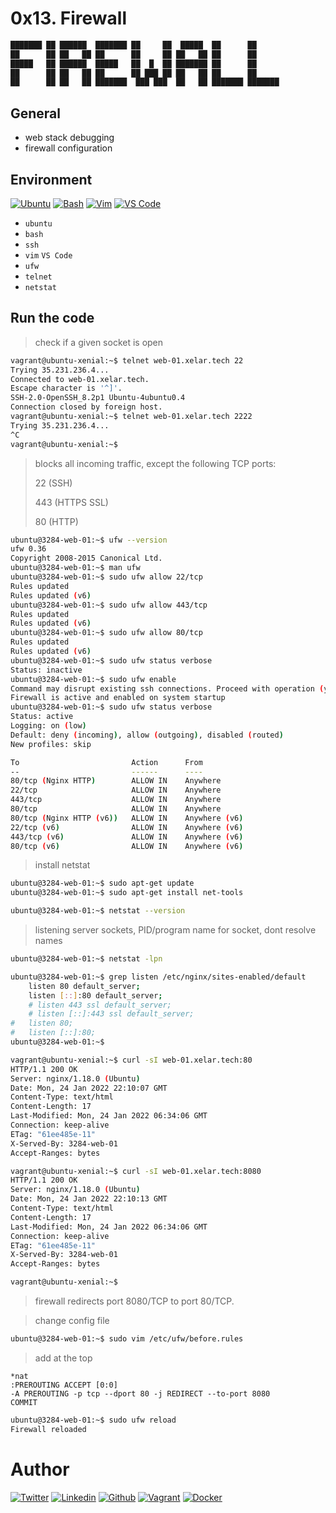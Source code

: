 # 0x13. Firewall

```bash
███████ ██ ██████  ███████ ██     ██  █████  ██      ██ 
██      ██ ██   ██ ██      ██     ██ ██   ██ ██      ██ 
█████   ██ ██████  █████   ██  █  ██ ███████ ██      ██ 
██      ██ ██   ██ ██      ██ ███ ██ ██   ██ ██      ██ 
██      ██ ██   ██ ███████  ███ ███  ██   ██ ███████ ███████ 
```

## General

* web stack debugging
* firewall configuration

## Environment

<!-- ubuntu -->
[![Ubuntu](https://img.shields.io/static/v1?label=&message=Ubuntu&color=E95420&logo=Ubuntu&logoColor=E95420&labelColor=2F333A)](https://ubuntu.com/) <!-- bash -->
[![Bash](https://img.shields.io/static/v1?label=&message=GNU%20Bash&color=4EAA25&logo=GNU%20Bash&logoColor=4EAA25&labelColor=2F333A)](https://www.gnu.org/software/bash/) <!-- vim -->
[![Vim](https://img.shields.io/static/v1?label=&message=Vim&color=019733&logo=Vim&logoColor=019733&labelColor=2F333A)](https://www.vim.org/) <!-- vs code -->
[![VS Code](https://img.shields.io/static/v1?label=&message=Visual%20Studio%20Code&color=5C2D91&logo=Visual%20Studio%20Code&logoColor=5C2D91&labelColor=2F333A)](https://code.visualstudio.com/)

* ``ubuntu``
* ``bash``
* ``ssh``
* ``vim`` ``VS Code``
* ``ufw``
* ``telnet``
* ``netstat``

## Run the code

> check if a given socket is open

```bash
vagrant@ubuntu-xenial:~$ telnet web-01.xelar.tech 22
Trying 35.231.236.4...
Connected to web-01.xelar.tech.
Escape character is '^]'.
SSH-2.0-OpenSSH_8.2p1 Ubuntu-4ubuntu0.4
Connection closed by foreign host.
vagrant@ubuntu-xenial:~$ telnet web-01.xelar.tech 2222
Trying 35.231.236.4...
^C
vagrant@ubuntu-xenial:~$ 
```

> blocks all incoming traffic, except the following TCP ports:
>
> 22 (SSH)
>
> 443 (HTTPS SSL)
>
> 80 (HTTP)
>

```bash
ubuntu@3284-web-01:~$ ufw --version
ufw 0.36
Copyright 2008-2015 Canonical Ltd.
ubuntu@3284-web-01:~$ man ufw
ubuntu@3284-web-01:~$ sudo ufw allow 22/tcp
Rules updated
Rules updated (v6)
ubuntu@3284-web-01:~$ sudo ufw allow 443/tcp
Rules updated
Rules updated (v6)
ubuntu@3284-web-01:~$ sudo ufw allow 80/tcp
Rules updated
Rules updated (v6)
ubuntu@3284-web-01:~$ sudo ufw status verbose
Status: inactive
ubuntu@3284-web-01:~$ sudo ufw enable
Command may disrupt existing ssh connections. Proceed with operation (y|n)? y
Firewall is active and enabled on system startup
ubuntu@3284-web-01:~$ sudo ufw status verbose
Status: active
Logging: on (low)
Default: deny (incoming), allow (outgoing), disabled (routed)
New profiles: skip

To                         Action      From
--                         ------      ----
80/tcp (Nginx HTTP)        ALLOW IN    Anywhere
22/tcp                     ALLOW IN    Anywhere
443/tcp                    ALLOW IN    Anywhere
80/tcp                     ALLOW IN    Anywhere
80/tcp (Nginx HTTP (v6))   ALLOW IN    Anywhere (v6)
22/tcp (v6)                ALLOW IN    Anywhere (v6)
443/tcp (v6)               ALLOW IN    Anywhere (v6)
80/tcp (v6)                ALLOW IN    Anywhere (v6)
```

> install netstat

```bash
ubuntu@3284-web-01:~$ sudo apt-get update
ubuntu@3284-web-01:~$ sudo apt-get install net-tools
```

```bash
ubuntu@3284-web-01:~$ netstat --version
```

> listening server sockets, PID/program name for socket, dont resolve names

```bash
ubuntu@3284-web-01:~$ netstat -lpn
```
```bash
ubuntu@3284-web-01:~$ grep listen /etc/nginx/sites-enabled/default
	listen 80 default_server;
	listen [::]:80 default_server;
	# listen 443 ssl default_server;
	# listen [::]:443 ssl default_server;
#	listen 80;
#	listen [::]:80;
ubuntu@3284-web-01:~$ 
```

```bash
vagrant@ubuntu-xenial:~$ curl -sI web-01.xelar.tech:80
HTTP/1.1 200 OK
Server: nginx/1.18.0 (Ubuntu)
Date: Mon, 24 Jan 2022 22:10:07 GMT
Content-Type: text/html
Content-Length: 17
Last-Modified: Mon, 24 Jan 2022 06:34:06 GMT
Connection: keep-alive
ETag: "61ee485e-11"
X-Served-By: 3284-web-01
Accept-Ranges: bytes

vagrant@ubuntu-xenial:~$ curl -sI web-01.xelar.tech:8080
HTTP/1.1 200 OK
Server: nginx/1.18.0 (Ubuntu)
Date: Mon, 24 Jan 2022 22:10:13 GMT
Content-Type: text/html
Content-Length: 17
Last-Modified: Mon, 24 Jan 2022 06:34:06 GMT
Connection: keep-alive
ETag: "61ee485e-11"
X-Served-By: 3284-web-01
Accept-Ranges: bytes

vagrant@ubuntu-xenial:~$ 
```

> firewall redirects port 8080/TCP to port 80/TCP.

> change config file

```bash
ubuntu@3284-web-01:~$ sudo vim /etc/ufw/before.rules
```

> add at the top

```
*nat
:PREROUTING ACCEPT [0:0]
-A PREROUTING -p tcp --dport 80 -j REDIRECT --to-port 8080
COMMIT
```

```bash
ubuntu@3284-web-01:~$ sudo ufw reload
Firewall reloaded
```
# Author

<!-- twitter -->
[![Twitter](https://img.shields.io/twitter/follow/ralex_uy?style=social)](https://twitter.com/ralex_uy) <!-- linkedin --> [![Linkedin](https://img.shields.io/badge/LinkedIn-+21K-blue?style=social&logo=linkedin)](https://www.linkedin.com/in/ronald-rivero/) <!-- github --> [![Github](https://img.shields.io/github/followers/ralexrivero?style=social)](https://github.com/ralexrivero/) <!-- vagrant --> [![Vagrant](https://img.shields.io/static/v1?label=&message=Vagrant%20Profile&color=1868F2&logo=vagrant&labelColor=2F333A)](https://app.vagrantup.com/ralexrivero) <!-- docker --> [![Docker](https://img.shields.io/static/v1?label=&message=Docker%20Profile&color=2496ED&logo=Docker&labelColor=2F333A)](https://hub.docker.com/u/ralexrivero)
